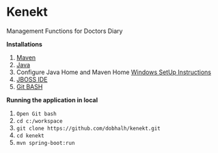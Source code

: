 # Kenekt
Management Functions for Doctors Diary

**Installations**
1. [Maven](https://maven.apache.org/download.cgi)
2. [Java](http://www.oracle.com/technetwork/java/javase/downloads/jdk8-downloads-2133151.html)
3. Configure Java Home and Maven Home [Windows SetUp Instructions](https://www.mkyong.com/maven/how-to-install-maven-in-windows/)
4. [JBOSS IDE](http://tools.jboss.org/downloads/devstudio/index.html)
5. [Git BASH](https://git-scm.com/downloads)

**Running the application in local**
1. `Open Git bash`
2. `cd c:/workspace`
3. `git clone https://github.com/dobhalh/kenekt.git`
4. `cd kenekt`
5. `mvn spring-boot:run`
